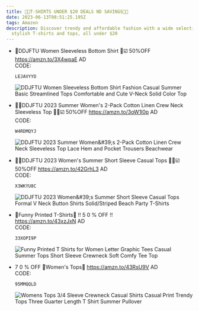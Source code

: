 ```yaml
---
title: 🎀🎀T-SHIRTS UNDER $20 DEALS ND SAVINGS💸💸
date: 2023-06-13T08:51:25.195Z
tags: Amazon
description: Discover trendy and affordable fashion with a wide selection of
  stylish T-shirts and tops, all under $20
---
```

* 🎀DDJFTU Women Sleeveless Bottom Shirt 🎀☑️
  50%OFF
  https://amzn.to/3X4wpaE
  AD\
  C﻿ODE: <pre><code class="language-js" data-prismjs-copy="Click to Copy">LEJAVYYD</code></pre>

  ![DDJFTU Women Sleeveless Bottom Shirt Fashion Casual Summer Basic Streamlined Tops Comfortable and Cute V-Neck Solid Color Top](https://m.media-amazon.com/images/I/81UM94ZthPL._AC_UX522_.jpg)
* 👕👕DDJFTU 2023 Summer Women's 2-Pack Cotton Linen Crew Neck Sleeveless Top 👕👕☑️
  50%OFF
  https://amzn.to/3oW1l0p
  AD\
  C﻿ODE: <pre><code class="language-js" data-prismjs-copy="Click to Copy">W4RDMQYJ</code></pre>

  ![DDJFTU 2023 Summer Women\&#39;s 2-Pack Cotton Linen Crew Neck Sleeveless Top Lace Hem and Pocket Trousers Beachwear](https://m.media-amazon.com/images/I/71irkLS87eL._AC_UX522_.jpg)
* 🎀🎀DDJFTU 2023 Women's Summer Short Sleeve Casual Tops 🎀🎀☑️
  50%OFF
  https://amzn.to/42GrhL3
  AD\
  C﻿ODE: <pre><code class="language-js" data-prismjs-copy="Click to Copy">X3WKYU8C</code></pre>

  ![DDJFTU 2023 Women\&#39;s Summer Short Sleeve Casual Tops Formal V Neck Button Shirts Solid/Striped Beach Party T-Shirts](https://m.media-amazon.com/images/I/81TfZhfnkJL._AC_UX522_.jpg)
* 👕Funny Printed T-Shirts👕
  ‼ 5 0 % OFF ‼\
  https://amzn.to/43xzJxN
  AD\
  C﻿ODE: <pre><code class="language-js" data-prismjs-copy="Click to Copy">33XOPI9P</code></pre>

  ![Funny Printed T Shirts for Women Letter Graphic Tees Casual Summer Tops Short Sleeve Crewneck Soft Comfy Tee Top](https://m.media-amazon.com/images/I/71usgonDAxL._AC_UX522_.jpg)
* 7 0 % OFF 
  👕Women's Tops👕
  https://amzn.to/43RsU9V
  AD\
  C﻿ODE: <pre><code class="language-js" data-prismjs-copy="Click to Copy">95MMQQLD</code></pre>

  ![Womens Tops 3/4 Sleeve Crewneck Casual Shirts Casual Print Trendy Tops Three Guarter Length T Shirt Summer Pullover](https://m.media-amazon.com/images/I/91pH8iIecnL._AC_UX522_.jpg)